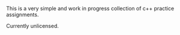 This is a very simple and work in progress collection of c++ practice assignments.

Currently unlicensed.